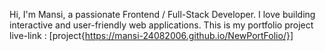 Hi, I'm Mansi, a passionate Frontend / Full-Stack Developer. I love building interactive and user-friendly web applications.
This is my portfolio project live-link : [project{https://mansi-24082006.github.io/NewPortFolio/}]
